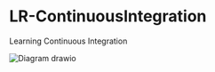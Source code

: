 # LR-ContinuousIntegration
Learning Continuous Integration

![Diagram drawio](https://user-images.githubusercontent.com/86275904/153223405-83c91b80-08b5-4383-be88-6397bf1edcda.png)
